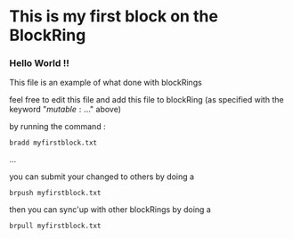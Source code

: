 # This is my first block on the BlockRing
<!--
% $Source: /public/test/my-first-block.txt$
% $Date: 12/20/19$
%
% $mutable: /public/mutables/my-first-blockring.yml$
% 
% note the previous version of file is at the following address:
% $Previous: QmbgiMv2PXEVZibUqn3y3DVNeYL9qQvqk1N35iRNcUW57u$
% $tic: 1576856868$
-->

### Hello World !!

This file is an example of what done with blockRings

feel free to edit this file and add this file to blockRing
 (as specified with the keyword "$mutable: ...$" above)

by running the command :

 ```
 bradd myfirstblock.txt
 ```

...

 you can submit your changed to others by doing a
 
 ```
 brpush myfirstblock.txt
 ```


 then you can sync'up with other blockRings by doing a

 ```
 brpull myfirstblock.txt
 ```



